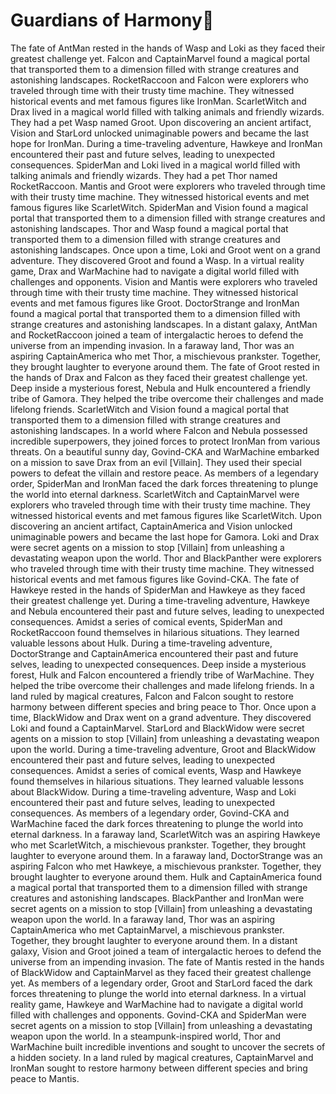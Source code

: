 # Guardians of Harmony:cherry_blossom:

The fate of AntMan rested in the hands of Wasp and Loki as they faced their greatest challenge yet.
Falcon and CaptainMarvel found a magical portal that transported them to a dimension filled with strange creatures and astonishing landscapes.
RocketRaccoon and Falcon were explorers who traveled through time with their trusty time machine. They witnessed historical events and met famous figures like IronMan.
ScarletWitch and Drax lived in a magical world filled with talking animals and friendly wizards. They had a pet Wasp named Groot.
Upon discovering an ancient artifact, Vision and StarLord unlocked unimaginable powers and became the last hope for IronMan.
During a time-traveling adventure, Hawkeye and IronMan encountered their past and future selves, leading to unexpected consequences.
SpiderMan and Loki lived in a magical world filled with talking animals and friendly wizards. They had a pet Thor named RocketRaccoon.
Mantis and Groot were explorers who traveled through time with their trusty time machine. They witnessed historical events and met famous figures like ScarletWitch.
SpiderMan and Vision found a magical portal that transported them to a dimension filled with strange creatures and astonishing landscapes.
Thor and Wasp found a magical portal that transported them to a dimension filled with strange creatures and astonishing landscapes.
Once upon a time, Loki and Groot went on a grand adventure. They discovered Groot and found a Wasp.
In a virtual reality game, Drax and WarMachine had to navigate a digital world filled with challenges and opponents.
Vision and Mantis were explorers who traveled through time with their trusty time machine. They witnessed historical events and met famous figures like Groot.
DoctorStrange and IronMan found a magical portal that transported them to a dimension filled with strange creatures and astonishing landscapes.
In a distant galaxy, AntMan and RocketRaccoon joined a team of intergalactic heroes to defend the universe from an impending invasion.
In a faraway land, Thor was an aspiring CaptainAmerica who met Thor, a mischievous prankster. Together, they brought laughter to everyone around them.
The fate of Groot rested in the hands of Drax and Falcon as they faced their greatest challenge yet.
Deep inside a mysterious forest, Nebula and Hulk encountered a friendly tribe of Gamora. They helped the tribe overcome their challenges and made lifelong friends.
ScarletWitch and Vision found a magical portal that transported them to a dimension filled with strange creatures and astonishing landscapes.
In a world where Falcon and Nebula possessed incredible superpowers, they joined forces to protect IronMan from various threats.
On a beautiful sunny day, Govind-CKA and WarMachine embarked on a mission to save Drax from an evil [Villain]. They used their special powers to defeat the villain and restore peace.
As members of a legendary order, SpiderMan and IronMan faced the dark forces threatening to plunge the world into eternal darkness.
ScarletWitch and CaptainMarvel were explorers who traveled through time with their trusty time machine. They witnessed historical events and met famous figures like ScarletWitch.
Upon discovering an ancient artifact, CaptainAmerica and Vision unlocked unimaginable powers and became the last hope for Gamora.
Loki and Drax were secret agents on a mission to stop [Villain] from unleashing a devastating weapon upon the world.
Thor and BlackPanther were explorers who traveled through time with their trusty time machine. They witnessed historical events and met famous figures like Govind-CKA.
The fate of Hawkeye rested in the hands of SpiderMan and Hawkeye as they faced their greatest challenge yet.
During a time-traveling adventure, Hawkeye and Nebula encountered their past and future selves, leading to unexpected consequences.
Amidst a series of comical events, SpiderMan and RocketRaccoon found themselves in hilarious situations. They learned valuable lessons about Hulk.
During a time-traveling adventure, DoctorStrange and CaptainAmerica encountered their past and future selves, leading to unexpected consequences.
Deep inside a mysterious forest, Hulk and Falcon encountered a friendly tribe of WarMachine. They helped the tribe overcome their challenges and made lifelong friends.
In a land ruled by magical creatures, Falcon and Falcon sought to restore harmony between different species and bring peace to Thor.
Once upon a time, BlackWidow and Drax went on a grand adventure. They discovered Loki and found a CaptainMarvel.
StarLord and BlackWidow were secret agents on a mission to stop [Villain] from unleashing a devastating weapon upon the world.
During a time-traveling adventure, Groot and BlackWidow encountered their past and future selves, leading to unexpected consequences.
Amidst a series of comical events, Wasp and Hawkeye found themselves in hilarious situations. They learned valuable lessons about BlackWidow.
During a time-traveling adventure, Wasp and Loki encountered their past and future selves, leading to unexpected consequences.
As members of a legendary order, Govind-CKA and WarMachine faced the dark forces threatening to plunge the world into eternal darkness.
In a faraway land, ScarletWitch was an aspiring Hawkeye who met ScarletWitch, a mischievous prankster. Together, they brought laughter to everyone around them.
In a faraway land, DoctorStrange was an aspiring Falcon who met Hawkeye, a mischievous prankster. Together, they brought laughter to everyone around them.
Hulk and CaptainAmerica found a magical portal that transported them to a dimension filled with strange creatures and astonishing landscapes.
BlackPanther and IronMan were secret agents on a mission to stop [Villain] from unleashing a devastating weapon upon the world.
In a faraway land, Thor was an aspiring CaptainAmerica who met CaptainMarvel, a mischievous prankster. Together, they brought laughter to everyone around them.
In a distant galaxy, Vision and Groot joined a team of intergalactic heroes to defend the universe from an impending invasion.
The fate of Mantis rested in the hands of BlackWidow and CaptainMarvel as they faced their greatest challenge yet.
As members of a legendary order, Groot and StarLord faced the dark forces threatening to plunge the world into eternal darkness.
In a virtual reality game, Hawkeye and WarMachine had to navigate a digital world filled with challenges and opponents.
Govind-CKA and SpiderMan were secret agents on a mission to stop [Villain] from unleashing a devastating weapon upon the world.
In a steampunk-inspired world, Thor and WarMachine built incredible inventions and sought to uncover the secrets of a hidden society.
In a land ruled by magical creatures, CaptainMarvel and IronMan sought to restore harmony between different species and bring peace to Mantis.